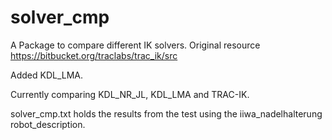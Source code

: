 # solver_cmp

A Package to compare different IK solvers. 
Original resource https://bitbucket.org/traclabs/trac_ik/src 

Added KDL_LMA.

Currently comparing KDL_NR_JL, KDL_LMA and TRAC-IK.

solver_cmp.txt holds the results from the test using the iiwa_nadelhalterung robot_description.

